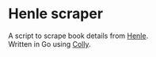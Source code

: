 # Henle scraper

A script to scrape book details from [Henle](https://www.henle.de/en/).  
Written in Go using [Colly](http://go-colly.org/).
